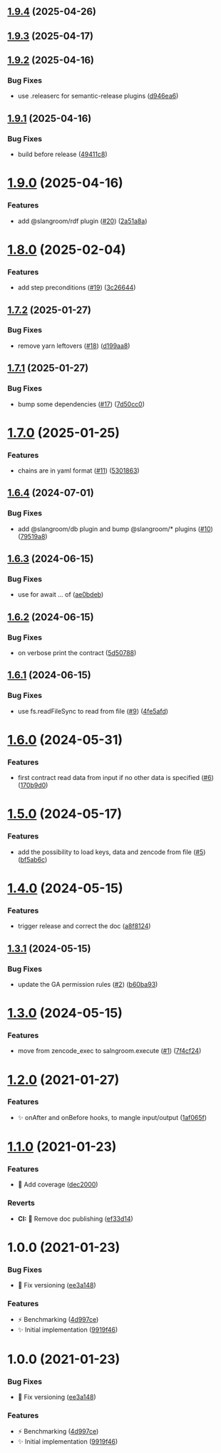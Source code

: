 ## [1.9.4](https://github.com/dyne/slangroom-chain/compare/v1.9.3...v1.9.4) (2025-04-26)

## [1.9.3](https://github.com/dyne/slangroom-chain/compare/v1.9.2...v1.9.3) (2025-04-17)

## [1.9.2](https://github.com/dyne/slangroom-chain/compare/v1.9.1...v1.9.2) (2025-04-16)


### Bug Fixes

* use .releaserc for semantic-release plugins ([d946ea6](https://github.com/dyne/slangroom-chain/commit/d946ea6bb2ced2156a187a2f230dd9f8a44d1e96))

## [1.9.1](https://github.com/dyne/slangroom-chain/compare/v1.9.0...v1.9.1) (2025-04-16)


### Bug Fixes

* build before release ([49411c8](https://github.com/dyne/slangroom-chain/commit/49411c8ad933572d41cc4aa0460093600ba21cf9))

# [1.9.0](https://github.com/dyne/slangroom-chain/compare/v1.8.0...v1.9.0) (2025-04-16)


### Features

* add @slangroom/rdf plugin ([#20](https://github.com/dyne/slangroom-chain/issues/20)) ([2a51a8a](https://github.com/dyne/slangroom-chain/commit/2a51a8a6978a831c2836f884cb16df9d58bbaa6b))

# [1.8.0](https://github.com/dyne/slangroom-chain/compare/v1.7.2...v1.8.0) (2025-02-04)


### Features

* add step preconditions ([#19](https://github.com/dyne/slangroom-chain/issues/19)) ([3c26644](https://github.com/dyne/slangroom-chain/commit/3c26644503ca4be52e63ddc5a31caaa832e521e9))

## [1.7.2](https://github.com/dyne/slangroom-chain/compare/v1.7.1...v1.7.2) (2025-01-27)


### Bug Fixes

* remove yarn leftovers ([#18](https://github.com/dyne/slangroom-chain/issues/18)) ([d199aa8](https://github.com/dyne/slangroom-chain/commit/d199aa819a29a2e12519e013cceb57cfe1ae15bb))

## [1.7.1](https://github.com/dyne/slangroom-chain/compare/v1.7.0...v1.7.1) (2025-01-27)


### Bug Fixes

* bump some dependencies ([#17](https://github.com/dyne/slangroom-chain/issues/17)) ([7d50cc0](https://github.com/dyne/slangroom-chain/commit/7d50cc0c461f98e47aa5e57025ec6a813b4832dd))

# [1.7.0](https://github.com/dyne/zencode-chain/compare/v1.6.4...v1.7.0) (2025-01-25)


### Features

* chains are in yaml format ([#11](https://github.com/dyne/zencode-chain/issues/11)) ([5301863](https://github.com/dyne/zencode-chain/commit/530186379c98998c0f40fbeb1914d3b088f16819))

## [1.6.4](https://github.com/dyne/zencode-chain/compare/v1.6.3...v1.6.4) (2024-07-01)


### Bug Fixes

* add @slangroom/db plugin and bump @slangroom/* plugins ([#10](https://github.com/dyne/zencode-chain/issues/10)) ([79519a8](https://github.com/dyne/zencode-chain/commit/79519a8d0f240e49d8b0f9c9303b9206db987878))

## [1.6.3](https://github.com/dyne/zencode-chain/compare/v1.6.2...v1.6.3) (2024-06-15)


### Bug Fixes

* use for await ... of ([ae0bdeb](https://github.com/dyne/zencode-chain/commit/ae0bdebfd5e02fff9af8336b32a2dcbe9059d616))

## [1.6.2](https://github.com/dyne/zencode-chain/compare/v1.6.1...v1.6.2) (2024-06-15)


### Bug Fixes

* on verbose print the contract ([5d50788](https://github.com/dyne/zencode-chain/commit/5d507881f28b540ec5fd755df938f31d6e846567))

## [1.6.1](https://github.com/dyne/zencode-chain/compare/v1.6.0...v1.6.1) (2024-06-15)


### Bug Fixes

* use fs.readFileSync to read from file ([#9](https://github.com/dyne/zencode-chain/issues/9)) ([4fe5afd](https://github.com/dyne/zencode-chain/commit/4fe5afd254d55b4329e89007720dea77b072d3aa))

# [1.6.0](https://github.com/dyne/zencode-chain/compare/v1.5.0...v1.6.0) (2024-05-31)


### Features

* first contract read data from input if no other data is specified ([#6](https://github.com/dyne/zencode-chain/issues/6)) ([170b9d0](https://github.com/dyne/zencode-chain/commit/170b9d0abf4b944e1b10bb476bba28edb36b697c))

# [1.5.0](https://github.com/dyne/zencode-chain/compare/v1.4.0...v1.5.0) (2024-05-17)


### Features

* add the possibility to load keys, data and zencode from file ([#5](https://github.com/dyne/zencode-chain/issues/5)) ([bf5ab6c](https://github.com/dyne/zencode-chain/commit/bf5ab6cb38d82199639c48dd8b96a5e77b5e9849))

# [1.4.0](https://github.com/dyne/zencode-chain/compare/v1.3.1...v1.4.0) (2024-05-15)


### Features

* trigger release and correct the doc ([a8f8124](https://github.com/dyne/zencode-chain/commit/a8f8124c414f68baf11bde3ec0b6b399e156feba))

## [1.3.1](https://github.com/dyne/zencode-chain/compare/v1.3.0...v1.3.1) (2024-05-15)


### Bug Fixes

* update the GA permission rules ([#2](https://github.com/dyne/zencode-chain/issues/2)) ([b60ba93](https://github.com/dyne/zencode-chain/commit/b60ba938a53e742c2bd3022580ee3ebfcea441d2))

# [1.3.0](https://github.com/dyne/zencode-chain/compare/v1.2.0...v1.3.0) (2024-05-15)


### Features

* move from zencode_exec to salngroom.execute ([#1](https://github.com/dyne/zencode-chain/issues/1)) ([7f4cf24](https://github.com/dyne/zencode-chain/commit/7f4cf24007f1b75b75d1bdb5c3d15c6caf220432))

# [1.2.0](https://github.com/dyne/zencode-chain/compare/v1.1.0...v1.2.0) (2021-01-27)


### Features

* ✨  onAfter and onBefore hooks, to mangle input/output ([1af065f](https://github.com/dyne/zencode-chain/commit/1af065f4f9fab945d89926ad7f83ad7a0e992b5c))

# [1.1.0](https://github.com/dyne/zencode-chain/compare/v1.0.0...v1.1.0) (2021-01-23)


### Features

* 👷  Add coverage ([dec2000](https://github.com/dyne/zencode-chain/commit/dec2000fb73194c2fc6a4c1c03b438121b6faa14))


### Reverts

* **CI:** 📝  Remove doc publishing ([ef33d14](https://github.com/dyne/zencode-chain/commit/ef33d149eb15a6f5d5472e19953312a00fb355f9))

# 1.0.0 (2021-01-23)


### Bug Fixes

* 🐛  Fix versioning ([ee3a148](https://github.com/dyne/zencode-chain/commit/ee3a148923419882d127bad139d8113b1d513a94))


### Features

* ⚡️  Benchmarking ([4d997ce](https://github.com/dyne/zencode-chain/commit/4d997ce1f3a520fb0dd0f26498098cbae5f4ec60))
* ✨  Initial implementation ([9919f46](https://github.com/dyne/zencode-chain/commit/9919f4630d0f51db11179731a80d3d6e94182dbb))

# 1.0.0 (2021-01-23)


### Bug Fixes

* 🐛  Fix versioning ([ee3a148](https://github.com/dyne/zencode-chain/commit/ee3a148923419882d127bad139d8113b1d513a94))


### Features

* ⚡️  Benchmarking ([4d997ce](https://github.com/dyne/zencode-chain/commit/4d997ce1f3a520fb0dd0f26498098cbae5f4ec60))
* ✨  Initial implementation ([9919f46](https://github.com/dyne/zencode-chain/commit/9919f4630d0f51db11179731a80d3d6e94182dbb))
